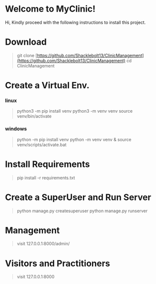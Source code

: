 # Welcome to MyClinic!

Hi, Kindly proceed with the following instructions to install this project.

# Download

>git clone [https://github.com/Shacklebolt13/ClinicManagement](https://github.com/Shacklebolt13/ClinicManagement)
>cd ClinicManagement

# Create a Virtual Env.

### linux
>python3 -m pip install venv
>python3 -m venv venv
>source venv/bin/activate

### windows
>python -m pip install venv
>python -m venv venv
>& source venv/scripts/activate.bat

# Install Requirements
>pip install -r requirements.txt

# Create a SuperUser and Run Server
>python manage.py createsuperuser
>python manage.py runserver


# Management 
>visit 127.0.0.1:8000/admin/

# Visitors and Practitioners
> visit 127.0.0.1:8000
